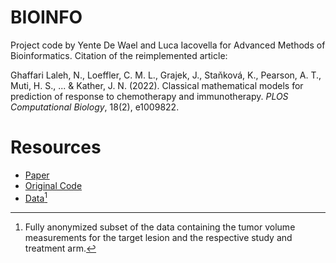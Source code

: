 # BIOINFO
Project code by Yente De Wael and Luca Iacovella for Advanced Methods of Bioinformatics. Citation of the reimplemented article:

Ghaffari Laleh, N., Loeffler, C. M. L., Grajek, J., Staňková, K., Pearson, A. T., Muti, H. S., ... & Kather, J. N. (2022). Classical mathematical models for prediction of response to chemotherapy and immunotherapy. *PLOS Computational Biology*, 18(2), e1009822.

# Resources
- [Paper](https://doi.org/10.1371/journal.pcbi.1009822)
- [Original Code](https://github.com/KatherLab/ImmunotherapyModels)
- [Data](https://journals.plos.org/ploscompbiol/article/file?type=supplementary&id=10.1371/journal.pcbi.1009822.s006)[^1]

[^1]: Fully anonymized subset of the data containing the tumor volume measurements for the target lesion and the respective study and treatment arm.
